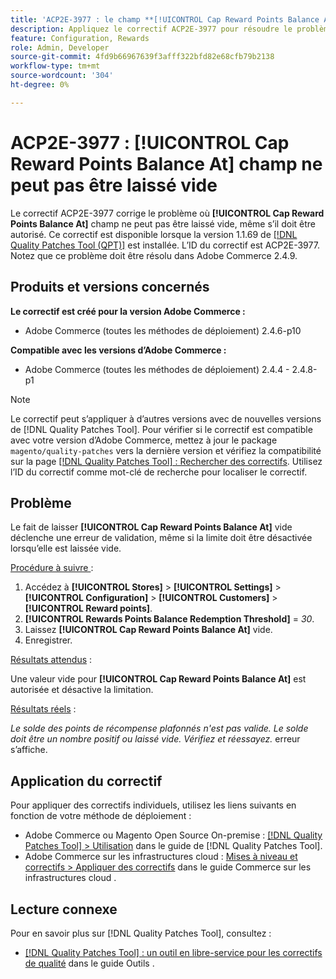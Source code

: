 ```yaml
---
title: 'ACP2E-3977 : le champ **[!UICONTROL Cap Reward Points Balance At]** ne peut pas être laissé vide'
description: Appliquez le correctif ACP2E-3977 pour résoudre le problème d’Adobe Commerce en raison duquel le champ **[!UICONTROL Cap Reward Points Balance At]** ne pouvait pas être laissé vide lorsque le champ **[!UICONTROL Rewards Points Balance Redemption Threshold]** était défini, ce qui provoquait une erreur de validation.
feature: Configuration, Rewards
role: Admin, Developer
source-git-commit: 4fd9b66967639f3afff322bfd82e68cfb79b2138
workflow-type: tm+mt
source-wordcount: '304'
ht-degree: 0%

---
```



# ACP2E-3977 : **[!UICONTROL Cap Reward Points Balance At]** champ ne peut pas être laissé vide

Le correctif ACP2E-3977 corrige le problème où **[!UICONTROL Cap Reward Points Balance At]** champ ne peut pas être laissé vide, même s’il doit être autorisé. Ce correctif est disponible lorsque la version 1.1.69 de [[!DNL Quality Patches Tool (QPT)]](/help/tools/quality-patches-tool/quality-patches-tool-to-self-serve-quality-patches.md) est installée. L’ID du correctif est ACP2E-3977. Notez que ce problème doit être résolu dans Adobe Commerce 2.4.9.

## Produits et versions concernés

**Le correctif est créé pour la version Adobe Commerce :**

* Adobe Commerce (toutes les méthodes de déploiement) 2.4.6-p10

**Compatible avec les versions d’Adobe Commerce :**

* Adobe Commerce (toutes les méthodes de déploiement) 2.4.4 - 2.4.8-p1

>[!NOTE]
>
>Le correctif peut s’appliquer à d’autres versions avec de nouvelles versions de [!DNL Quality Patches Tool]. Pour vérifier si le correctif est compatible avec votre version d’Adobe Commerce, mettez à jour le package `magento/quality-patches` vers la dernière version et vérifiez la compatibilité sur la page [[!DNL Quality Patches Tool] : Rechercher des correctifs](https://experienceleague.adobe.com/tools/commerce-quality-patches/index.html?lang=fr). Utilisez l’ID du correctif comme mot-clé de recherche pour localiser le correctif.

## Problème

Le fait de laisser **[!UICONTROL Cap Reward Points Balance At]** vide déclenche une erreur de validation, même si la limite doit être désactivée lorsqu’elle est laissée vide.

<u>Procédure à suivre </u> :

1. Accédez à **[!UICONTROL Stores]** > **[!UICONTROL Settings]** > **[!UICONTROL Configuration]** > **[!UICONTROL Customers]** > **[!UICONTROL Reward points]**.
1. **[!UICONTROL Rewards Points Balance Redemption Threshold]** = *30*.
1. Laissez **[!UICONTROL Cap Reward Points Balance At]** vide.
1. Enregistrer.

<u>Résultats attendus</u> :

Une valeur vide pour **[!UICONTROL Cap Reward Points Balance At]** est autorisée et désactive la limitation.

<u>Résultats réels</u> :

*Le solde des points de récompense plafonnés n&#39;est pas valide. Le solde doit être un nombre positif ou laissé vide. Vérifiez et réessayez.* erreur s’affiche.

## Application du correctif

Pour appliquer des correctifs individuels, utilisez les liens suivants en fonction de votre méthode de déploiement :

* Adobe Commerce ou Magento Open Source On-premise : [[!DNL Quality Patches Tool] > Utilisation](/help/tools/quality-patches-tool/usage.md) dans le guide de [!DNL Quality Patches Tool].
* Adobe Commerce sur les infrastructures cloud : [Mises à niveau et correctifs > Appliquer des correctifs](https://experienceleague.adobe.com/docs/commerce-cloud-service/user-guide/develop/upgrade/apply-patches.html?lang=fr) dans le guide Commerce sur les infrastructures cloud .

## Lecture connexe

Pour en savoir plus sur [!DNL Quality Patches Tool], consultez :

* [[!DNL Quality Patches Tool] : un outil en libre-service pour les correctifs de qualité](/help/tools/quality-patches-tool/quality-patches-tool-to-self-serve-quality-patches.md) dans le guide Outils .

